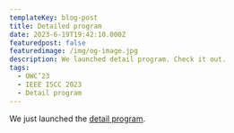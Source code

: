 ```yaml
---
templateKey: blog-post
title: Detailed program
date: 2023-6-19T19:42:10.000Z
featuredpost: false
featuredimage: /img/og-image.jpg
description: We launched detail program. Check it out.
tags:
  - OWC’23
  - IEEE ISCC 2023
  - Detail program
---
```


We just launched the [detail program](../../program/).

